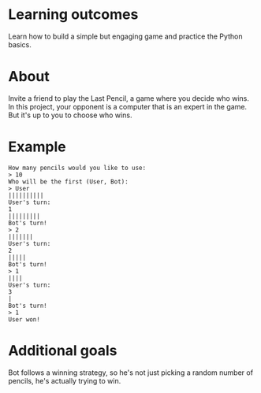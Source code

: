 # Learning outcomes
Learn how to build a simple but engaging game and practice the Python basics.

# About
Invite a friend to play the Last Pencil, a game where you decide who wins. In this project, your opponent is a computer that is an expert in the game. But it's up to you to choose who wins.

# Example
```
How many pencils would you like to use:
> 10
Who will be the first (User, Bot):
> User
||||||||||
User's turn:
1
|||||||||
Bot's turn!
> 2
|||||||
User's turn:
2
|||||
Bot's turn!
> 1
||||
User's turn:
3
|
Bot's turn!
> 1
User won!
```

# Additional goals
Bot follows a winning strategy, so he's not just picking a random number of pencils, he's actually trying to win.
